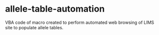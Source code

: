 # allele-table-automation
VBA code of macro created to perform automated web browsing of LIMS site to populate allele tables.
